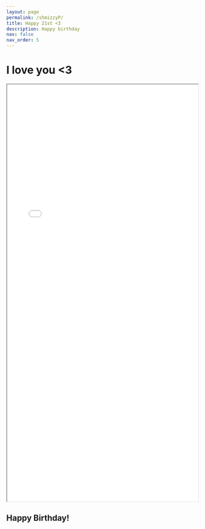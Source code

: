 ```yaml
---
layout: page
permalink: /shmizzyP/
title: Happy 21st <3
description: Happy birthday
nav: false
nav_order: 5
---
```


# I love you <3

<iframe src="assets/image.png" width="100%" height="1100px"></iframe>

## Happy Birthday!
